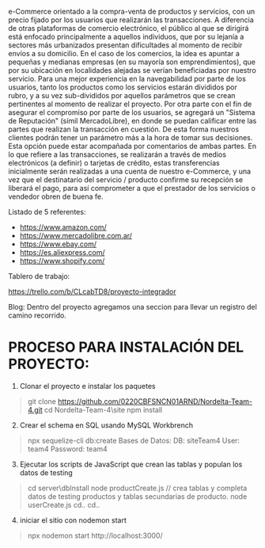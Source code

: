e-Commerce orientado a la compra-venta de productos y servicios, con un precio fijado por los usuarios que realizarán las transacciones.
A diferencia de otras plataformas de comercio electrónico, el público al que se dirigirá está enfocado principalmente a aquellos individuos, que por su lejanía a sectores más urbanizados presentan dificultades al momento de recibir envíos a su domicilio. En el caso de los comercios, la idea es apuntar a pequeñas y medianas empresas (en su mayoría son emprendimientos), que por su ubicación en localidades alejadas se verían beneficiadas por nuestro servicio.
Para una mejor experiencia en la navegabilidad por parte de los usuarios, tanto los productos como los servicios estarán divididos por rubro, y a su vez sub-divididos por aquellos parámetros que se crean pertinentes al momento de realizar el proyecto.
Por otra parte con el fin de asegurar el compromiso por parte de los usuarios, se agregará un "Sistema de Reputación" (símil MercadoLibre), en donde se puedan calificar entre las partes que realizan la transacción en cuestión. De esta forma nuestros clientes podrán tener un parámetro más a la hora de tomar sus decisiones. Esta opción puede estar acompañada por comentarios de ambas partes.
En lo que refiere a las transacciones, se realizarán a través de medios electrónicos (a definir) o tarjetas de crédito, estas transferencias inicialmente serán realizadas a una cuenta de nuestro e-Commerce, y una vez que el destinatario del servicio / producto confirme su recepción se liberará el pago, para así comprometer a que el prestador de los servicios o vendedor obren de buena fe.

Listado de 5 referentes:
- https://www.amazon.com/
- https://www.mercadolibre.com.ar/
- https://www.ebay.com/
- https://es.aliexpress.com/
- https://www.shopify.com/

Tablero de trabajo:

https://trello.com/b/CLcabTD8/proyecto-integrador

Blog:
Dentro del proyecto agregamos una seccion para llevar un registro del camino recorrido.

PROCESO PARA INSTALACIÓN DEL PROYECTO:
======================================

1) Clonar el proyecto e instalar los paquetes
> git clone https://github.com/0220CBFSNCN01ARND/Nordelta-Team-4.git
> cd Nordelta-Team-4\site
> npm install

2) Crear el schema en SQL usando MySQL Workbrench
>npx sequelize-cli db:create
    Bases de Datos:
        DB: siteTeam4
        User: team4
        Password: team4

3) Ejecutar los scripts de JavaScript que crean las tablas y populan los datos de testing
> cd server\dbInstall
> node productCreate.js
    // crea tablas y completa datos de testing productos y tablas secundarias de producto.
> node userCreate.js
> cd..
> cd..

4) iniciar el sitio con nodemon start
> npx nodemon start
http://localhost:3000/


